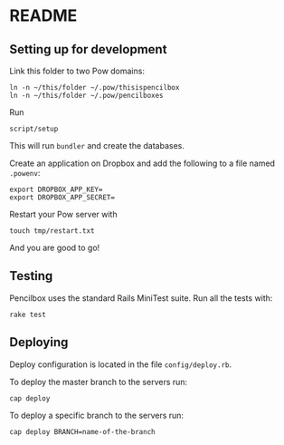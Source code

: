 # README

## Setting up for development

Link this folder to two Pow domains:

```
ln -n ~/this/folder ~/.pow/thisispencilbox
ln -n ~/this/folder ~/.pow/pencilboxes
```

Run

```
script/setup
```

This will run `bundler` and create the databases.

Create an application on Dropbox and add the following to a file named `.powenv`:

```
export DROPBOX_APP_KEY=
export DROPBOX_APP_SECRET=
```

Restart your Pow server with

```
touch tmp/restart.txt
```

And you are good to go!

## Testing

Pencilbox uses the standard Rails MiniTest suite. Run all the tests with:

```
rake test
```

## Deploying

Deploy configuration is located in the file `config/deploy.rb`.

To deploy the master branch to the servers run:

```
cap deploy
```

To deploy a specific branch to the servers run:

```
cap deploy BRANCH=name-of-the-branch
```